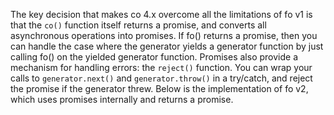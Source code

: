 The key decision that makes co 4.x overcome all the limitations of fo v1 is
that the `co()` function itself returns a promise, and converts all
asynchronous operations into promises. If fo() returns a promise, then you
can handle the case where the generator yields a generator function by just
calling fo() on the yielded generator function. Promises also provide a
mechanism for handling errors: the `reject()` function. You can wrap your
calls to `generator.next()` and `generator.throw()` in a try/catch, and reject
the promise if the generator threw. Below is the implementation of fo v2,
which uses promises internally and returns a promise.
